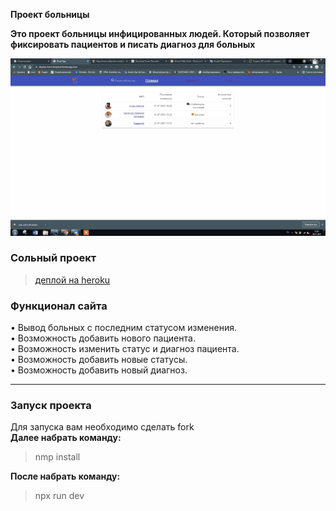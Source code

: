 **Проект больницы**

**Это проект больницы инфицированных людей. Который позволяет фиксировать пациентов и писать диагноз для больных**

![](https://github.com/adam-azhigov/BackendSolo/blob/main/%D0%93%D0%B8%D1%84%D0%BA%D0%B0%20%D1%81%D0%B0%D0%B9%D1%82%D0%B0.gif)    

###  Сольный проект ### 
 > [деплой на heroku](https://deploy-mern-hospital.herokuapp.com/)

### Функционал  сайта

  • Вывод больных с последним статусом изменения.  
  • Возможность  добавить нового пациента.  
  • Возможность изменить статус и диагноз пациента.  
  • Возможность добавить новые статусы.  
  • Возможность добавить новый диагноз.  

---

### Запуск проекта
Для запуска вам необходимо  сделать fork   
**Далее набрать команду:**        
  > nmp install       

**После набрать команду:**      

 > npx run dev 

